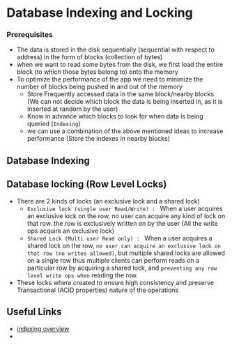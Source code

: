 # Database Indexing and Locking

### Prerequisites
- The data is stored in the disk sequentially (sequential with respect to address) in the form of blocks (collection of bytes)
- when we want to read some bytes from the disk, we first load the entire block (to which those bytes belong to) onto the memory
- To optimize the performance of the app we need to minimize the number of blocks being pushed in and out of the memory 
    - Store Frequently accessed data in the same block/nearby blocks (We can not decide which block the data is being inserted in, as it is inserted at random by the user)
    - Know in advance which blocks to look for when data is being queried (`Indexing`)
    - we can use a combination of the above mentioned ideas to increase performance (Store the indexes in nearby blocks)

## Database Indexing

## Database locking (Row Level Locks)
- There are 2 kinds of locks (an exclusive lock and a shared lock)
    - `Exclusive lock (single user Read/Write) : ` When a user acquires an exclusive lock on the row, no user can acquire any kind of lock on that row. the row is exclusively written on by the user (All the write ops acquire an exclusive lock)
    - `Shared Lock (Multi user Read only) : ` When a user acquires a shared lock on the row, `no user can acquire an exclusive lock on that row (no writes allowed)`, but multiple shared locks are allowed on a single row thus multiple clients can perform reads on a particular row by acquiring a shared lock, and `preventing any row level write ops when` reading the row.
- These locks where created to ensure high consistency and preserve Transactional (ACID properties) nature of the operations



## Useful Links
- [indexing overview](https://www.youtube.com/watch?v=3G293is403I&t=877s)
- 
